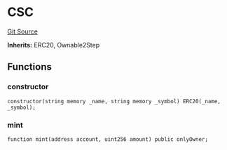# CSC
[Git Source](https://gitlab.com/csrCANTO/contracts/blob/5aaffdf79c283875ba50037e3efe61865e52a838/contracts/CSC.sol)

**Inherits:**
ERC20, Ownable2Step


## Functions
### constructor


```solidity
constructor(string memory _name, string memory _symbol) ERC20(_name, _symbol);
```

### mint


```solidity
function mint(address account, uint256 amount) public onlyOwner;
```

